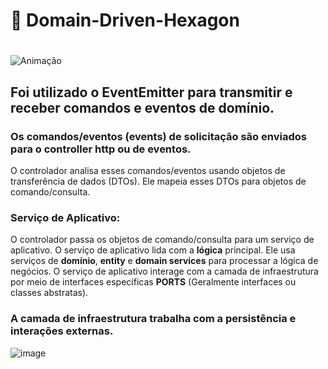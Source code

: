 ﻿# :memo: Domain-Driven-Hexagon
 #

![Animação](https://github.com/kaiquye/domain-driven-hexagon/assets/69175890/9121fd6e-4864-4ae7-8de1-db898ec04683)


## Foi utilizado o EventEmitter para transmitir e receber comandos e eventos de domínio.

### Os comandos/eventos (events) de solicitação são enviados para o controller http ou de eventos.

O controlador analisa esses comandos/eventos usando objetos de transferência de dados (DTOs).
Ele mapeia esses DTOs para objetos de comando/consulta.

### Serviço de Aplicativo:

O controlador passa os objetos de comando/consulta para um serviço de aplicativo.
O serviço de aplicativo lida com a **lógica** principal.
Ele usa serviços de **domínio**, **entity** e **domain services** para processar a lógica de negócios.
O serviço de aplicativo interage com a camada de infraestrutura por meio de interfaces específicas **PORTS** (Geralmente interfaces ou classes abstratas).

### A camada de infraestrutura trabalha com a persistência e interações externas.
 ![image](https://github.com/kaiquye/domain-driven-hexagon/assets/69175890/de7f13dd-c9a1-41bb-8e01-8e0da24dfc0e)
